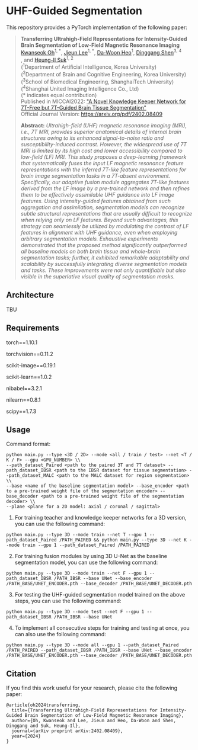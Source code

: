 # UHF-Guided Segmentation
This repository provides a PyTorch implementation of the following paper:
> **Transferring Ultrahigh-Field Representations for Intensity-Guided Brain Segmentation of Low-Field Magnetic Resonance Imaging**<br>
> [Kwanseok Oh](https://scholar.google.co.kr/citations?user=EMYHaHUAAAAJ&hl=ko)<sup>1, \*</sup>, [Jieun Lee](https://scholar.google.co.kr/citations?user=RV0DwyEAAAAJ&hl=ko)<sup>1, \*</sup>, [Da-Woon Heo](https://scholar.google.co.kr/citations?user=WapMdZ8AAAAJ&hl=ko)<sup>1</sup>, [Dinggang Shen](https://scholar.google.co.kr/citations?user=v6VYQC8AAAAJ&hl=ko)<sup>3, 4</sup><br/>, and [Heung-Il Suk](https://scholar.google.co.kr/citations?user=dl_oZLwAAAAJ&hl=ko)<sup>1, 2</sup><br/>
> (<sup>1</sup>Department of Artificial Intelligence, Korea University) <br/>
> (<sup>2</sup>Department of Brain and Cognitive Engineering, Korea University) <br/>
> (<sup>3</sup>School of Biomedical Engineering, ShanghaiTech University) <br/>
> (<sup>4</sup>Shanghai United Imaging Intelligence Co., Ltd) <br/>
> (* indicates equal contribution) <br/>
> Published in MICCAI2022: ["A Novel Knowledge Keeper Network for 7T-Free but 7T-Guided Brain Tissue Segmentation"](https://scholar.google.co.kr/scholar?oi=bibs&cluster=6228028269487590559&btnI=1&hl=ko) <br/>
> Official Journal Version: https://arxiv.org/pdf/2402.08409 <br/>
> 
> **Abstract:** *Ultrahigh-field (UHF) magnetic resonance imaging (MRI), i.e., 7T MRI, provides superior anatomical details of internal brain structures owing to its enhanced signal-to-noise ratio and susceptibility-induced contrast. However, the widespread use of 7T MRI is limited by its high cost and lower accessibility compared to low-field (LF) MRI. This study proposes a deep-learning framework that systematically fuses the input LF magnetic resonance feature representations with the inferred 7T-like feature representations for brain image segmentation tasks in a 7T-absent environment. Specifically, our adaptive fusion module aggregates 7T-like features derived from the LF image by a pre-trained network and then refines them to be effectively assimilable UHF guidance into LF image features. Using intensity-guided features obtained from such aggregation and assimilation, segmentation models can recognize subtle structural representations that are usually difficult to recognize when relying only on LF features. Beyond such advantages, this strategy can seamlessly be utilized by modulating the contrast of LF features in alignment with UHF guidance, even when employing arbitrary segmentation models. Exhaustive experiments demonstrated that the proposed method significantly outperformed all baseline models on both brain tissue and whole-brain segmentation tasks; further, it exhibited remarkable adaptability and scalability by successfully integrating diverse segmentation models and tasks. These improvements were not only quantifiable but also visible in the superlative visual quality of segmentation masks.*

## Architecture

TBU

## Requirements

torch==1.10.1

torchvision==0.11.2

scikit-image==0.19.1

scikit-learn==1.0.2

nibabel==3.2.1

nilearn==0.8.1

scipy==1.7.3

## Usage

Command format:
```
python main.py --type <3D / 2D> --mode <all / train / test> --net <T / K / F> --gpu <GPU_NUMBER> \\
--path_dataset_Paired <path to the paired 3T and 7T dataset> --path_dataset_IBSR <path to the IBSR dataset for tissue segmentation> --path_dataset_MALC <path to the MALC dataset for region segmentation> \\
--base <name of the baseline segmentation model> --base_encoder <path to a pre-trained weight file of the segmentation encoder> --base_decoder <path to a pre-trained weight file of the segmentation decoder> \\
--plane <plane for a 2D model: axial / coronal / sagittal>
```


1. For training teacher and knowledge keeper networks for a 3D version, you can use the following command:
```
python main.py --type 3D --mode train --net T --gpu 1 --path_dataset_Paired /PATH_PAIRED && python main.py --type 3D --net K --mode train --gpu 1 --path_dataset_Paired /PATH_PAIRED
```


2. For training fusion modules by using 3D U-Net as the baseline segmentation model, you can use the following command:
```
python main.py --type 3D --mode train --net F --gpu 1 --path_dataset_IBSR /PATH_IBSR --base UNet --base_encoder /PATH_BASE/UNET_ENCODER.pth --base_decoder /PATH_BASE/UNET_DECODER.pth
```

3. For testing the UHF-guided segmentation model trained on the above steps, you can use the following command:
```
python main.py --type 3D --mode test --net F --gpu 1 --path_dataset_IBSR /PATH_IBSR --base UNet
```

4. To implement all consecutive steps for training and testing at once, you can also use the following command:
```
python main.py --type 3D --mode all --gpu 1 --path_dataset_Paired /PATH_PAIRED --path_dataset_IBSR /PATH_IBSR --base UNet --base_encoder /PATH_BASE/UNET_ENCODER.pth --base_decoder /PATH_BASE/UNET_DECODER.pth
```

## Citation
If you find this work useful for your research, please cite the following paper:

```
@article{oh2024transferring,
  title={Transferring Ultrahigh-Field Representations for Intensity-Guided Brain Segmentation of Low-Field Magnetic Resonance Imaging},
  author={Oh, Kwanseok and Lee, Jieun and Heo, Da-Woon and Shen, Dinggang and Suk, Heung-Il},
  journal={arXiv preprint arXiv:2402.08409},
  year={2024}
}
```
